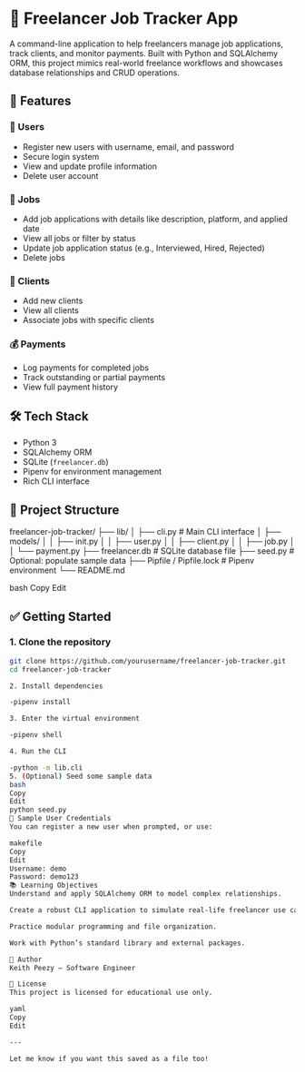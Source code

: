 # 💼 Freelancer Job Tracker App

A command-line application to help freelancers manage job applications, track clients, and monitor payments. Built with Python and SQLAlchemy ORM, this project mimics real-world freelance workflows and showcases database relationships and CRUD operations.

## 🚀 Features

### 👤 Users
- Register new users with username, email, and password
- Secure login system
- View and update profile information
- Delete user account

### 💼 Jobs
- Add job applications with details like description, platform, and applied date
- View all jobs or filter by status
- Update job application status (e.g., Interviewed, Hired, Rejected)
- Delete jobs

### 🏢 Clients
- Add new clients
- View all clients
- Associate jobs with specific clients

### 💰 Payments
- Log payments for completed jobs
- Track outstanding or partial payments
- View full payment history

## 🛠 Tech Stack

- Python 3
- SQLAlchemy ORM
- SQLite (`freelancer.db`)
- Pipenv for environment management
- Rich CLI interface

## 📁 Project Structure

freelancer-job-tracker/
├── lib/
│ ├── cli.py # Main CLI interface
│ ├── models/
│ │ ├── init.py
│ │ ├── user.py
│ │ ├── client.py
│ │ ├── job.py
│ │ └── payment.py
├── freelancer.db # SQLite database file
├── seed.py # Optional: populate sample data
├── Pipfile / Pipfile.lock # Pipenv environment
└── README.md

bash
Copy
Edit

## ✅ Getting Started

### 1. Clone the repository
```bash
git clone https://github.com/yourusername/freelancer-job-tracker.git
cd freelancer-job-tracker

2. Install dependencies

-pipenv install

3. Enter the virtual environment

-pipenv shell

4. Run the CLI

-python -m lib.cli
5. (Optional) Seed some sample data
bash
Copy
Edit
python seed.py
🧪 Sample User Credentials
You can register a new user when prompted, or use:

makefile
Copy
Edit
Username: demo
Password: demo123
📚 Learning Objectives
Understand and apply SQLAlchemy ORM to model complex relationships.

Create a robust CLI application to simulate real-life freelancer use cases.

Practice modular programming and file organization.

Work with Python’s standard library and external packages.

🧠 Author
Keith Peezy — Software Engineer

📜 License
This project is licensed for educational use only.

yaml
Copy
Edit

---

Let me know if you want this saved as a file too!









